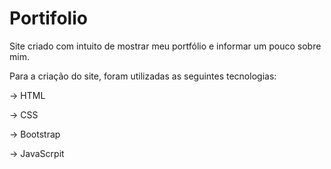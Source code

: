 # Portifolio
 Site criado com intuito de mostrar meu portfólio e informar um pouco sobre mim.

 Para a criação do site, foram utilizadas as seguintes tecnologias:

  -> HTML

  -> CSS

  -> Bootstrap

  -> JavaScrpit

